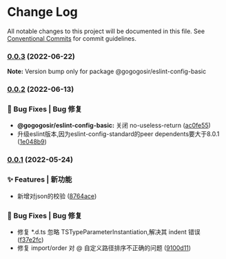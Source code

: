 # Change Log

All notable changes to this project will be documented in this file.
See [Conventional Commits](https://conventionalcommits.org) for commit guidelines.

### [0.0.3](https://github.com/GOGOGOSIR/configs/compare/v0.0.2...v0.0.3) (2022-06-22)

**Note:** Version bump only for package @gogogosir/eslint-config-basic





### [0.0.2](https://github.com/GOGOGOSIR/configs/compare/v0.0.1...v0.0.2) (2022-06-13)


### 🐛 Bug Fixes | Bug 修复

* **@gogogosir/eslint-config-basic:** 关闭 no-useless-return ([ac0fe55](https://github.com/GOGOGOSIR/configs/commit/ac0fe5540198838976a7f82281b78c09adf63b36))
* 升级eslint版本,因为eslint-config-standard的peer dependents要大于8.0.1 ([1e048b9](https://github.com/GOGOGOSIR/configs/commit/1e048b931c737c71ed5ddba58df3355a51abb87f))



### [0.0.1](https://github.com/GOGOGOSIR/configs/compare/v0.0.1-0...v0.0.1) (2022-05-24)


### ✨ Features | 新功能

* 新增对json的校验 ([8764ace](https://github.com/GOGOGOSIR/configs/commit/8764aced0addfc7eda83dbf11a08feec74f4e7eb))


### 🐛 Bug Fixes | Bug 修复

* 修复 *.d.ts 忽略 TSTypeParameterInstantiation,解决其 indent 错误 ([f37e2fc](https://github.com/GOGOGOSIR/configs/commit/f37e2fcc7e81ee7b4c7fb0372924d2dbca8dcee3))
* 修复 import/order 对 @ 自定义路径排序不正确的问题 ([9100d11](https://github.com/GOGOGOSIR/configs/commit/9100d118590c088d73892c51c49e93b402623f2a))
